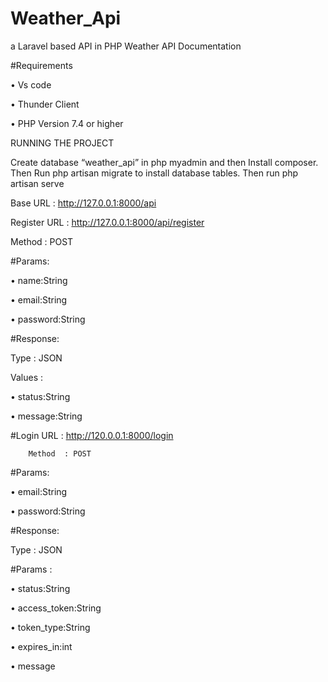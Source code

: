 # Weather_Api
a Laravel based API in PHP
Weather API Documentation


#Requirements

•	Vs code

•	Thunder Client

•	PHP Version 7.4 or higher

RUNNING THE PROJECT

Create database “weather_api” in php myadmin and then Install composer. Then Run php artisan migrate to install database tables. Then run php artisan serve 


Base URL	: http://127.0.0.1:8000/api 

Register URL	: http://127.0.0.1:8000/api/register

Method	: POST

#Params: 

•	name:String

•	email:String

•	password:String

#Response:

Type	: JSON

Values	:

•	status:String

•	message:String

#Login URL	: http://120.0.0.1:8000/login

		Method	: POST
  
#Params:
  
•	email:String

•	password:String

#Response: 

Type	: JSON 

#Params	: 

•	status:String

•	access_token:String

•	token_type:String

•	expires_in:int

•	message

